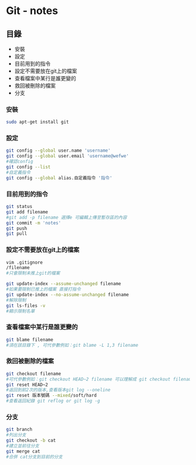 # Git - notes
## 目錄

* 安裝
* 設定
* 目前用到的指令
* 設定不需要放在git上的檔案
* 查看檔案中某行是誰更變的
* 救回被刪除的檔案
* 分支

### 安裝
``` sh 
sudo apt-get install git
```
### 設定
``` sh 
git config --global user.name 'username'
git config --global user.email 'username@wefwe'
#確認config
git config --list
#自定義指令
git config --global alias.自定義指令 '指令'
```
### 目前用到的指令
``` sh
git status
git add filename
#git add -p filename 選擇e 可編輯上傳至暫存區的內容
git commit -m 'notes'
git push
git pull
```
### 設定不需要放在git上的檔案
``` sh
vim .gitignore
/filename
#只會限制未推上git的檔案

git update-index --assume-unchanged filename
#如果要限制已推上的檔案 直接打指令
git update-index --no-assume-unchanged filename
#解除限制
git ls-files -v
#顯示限制名單
```
### 查看檔案中某行是誰更變的
``` sh
git blame filename
#須在該目錄下 , 可代參數例如：git blame -L 1,3 filename
```
### 救回被刪除的檔案
``` sh
git checkout filename
#可代參數例如：git checkout HEAD~2 filename 可以理解成 git checkout filename 並git add filename & git commit
git reset HEAD~2
#返回到前2次的版本,查看版本git log --oneline
git reset 版本號碼 --mixed/soft/hard
#查看返回紀錄 git reflog or git log -g
```
### 分支
``` sh
git branch
#列出分支
git checkout -b cat
#建立並前往分支
git merge cat
#合併 cat分支到目前的分支

```
